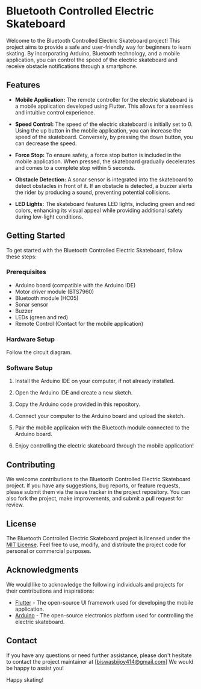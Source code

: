 # Bluetooth Controlled Electric Skateboard

Welcome to the Bluetooth Controlled Electric Skateboard project! This project aims to provide a safe and user-friendly way for beginners to learn skating. By incorporating Arduino, Bluetooth technology, and a mobile application, you can control the speed of the electric skateboard and receive obstacle notifications through a smartphone.

## Features

- **Mobile Application:** The remote controller for the electric skateboard is a mobile application developed using Flutter. This allows for a seamless and intuitive control experience.

- **Speed Control:** The speed of the electric skateboard is initially set to 0. Using the up button in the mobile application, you can increase the speed of the skateboard. Conversely, by pressing the down button, you can decrease the speed.

- **Force Stop:** To ensure safety, a force stop button is included in the mobile application. When pressed, the skateboard gradually decelerates and comes to a complete stop within 5 seconds.

- **Obstacle Detection:** A sonar sensor is integrated into the skateboard to detect obstacles in front of it. If an obstacle is detected, a buzzer alerts the rider by producing a sound, preventing potential collisions.

- **LED Lights:** The skateboard features LED lights, including green and red colors, enhancing its visual appeal while providing additional safety during low-light conditions.

## Getting Started

To get started with the Bluetooth Controlled Electric Skateboard, follow these steps:

### Prerequisites

- Arduino board (compatible with the Arduino IDE)
- Motor driver module (BTS7960)
- Bluetooth module (HC05)
- Sonar sensor
- Buzzer
- LEDs (green and red)
- Remote Control (Contact for the mobile application)

### Hardware Setup

Follow the circuit diagram.

### Software Setup

1. Install the Arduino IDE on your computer, if not already installed.

2. Open the Arduino IDE and create a new sketch.

3. Copy the Arduino code provided in this repository.

4. Connect your computer to the Arduino board and upload the sketch.

5.  Pair the mobile applicaion with the Bluetooth module connected to the Arduino board.

6.  Enjoy controlling the electric skateboard through the mobile application!

## Contributing

We welcome contributions to the Bluetooth Controlled Electric Skateboard project. If you have any suggestions, bug reports, or feature requests, please submit them via the issue tracker in the project repository. You can also fork the project, make improvements, and submit a pull request for review.

## License

The Bluetooth Controlled Electric Skateboard project is licensed under the [MIT License](https://opensource.org/licenses/MIT). Feel free to use, modify, and distribute the project code for personal or commercial purposes.

## Acknowledgments

We would like to acknowledge the following individuals and projects for their contributions and inspirations:

- [Flutter](https://flutter.dev/) - The open-source UI framework used for developing the mobile application.
- [Arduino](https://www.arduino.cc/) - The open-source electronics platform used for controlling the electric skateboard.

## Contact

If you have any questions or need further assistance, please don't hesitate to contact the project maintainer at [biswasbijoy414@gmail.com] We would be happy to assist you!

Happy skating!
